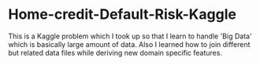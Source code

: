 # Home-credit-Default-Risk-Kaggle
This is a Kaggle problem which I took up so that I learn to handle 'Big Data' which is basically large amount of data. Also I learned how to join different but related data files while deriving new domain specific features.
